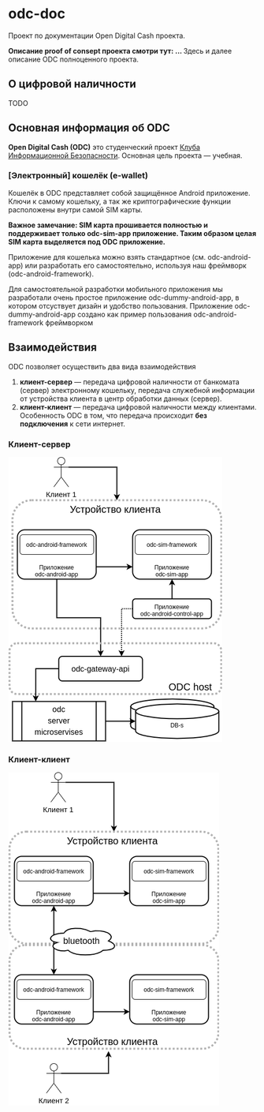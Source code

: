 # odc-doc



Проект по документации Open Digital Cash проекта. 

<b>Описание proof of consept проекта смотри тут: ... </b>
Здесь и далее описание ODC полноценного проекта.


## О цифровой наличности

TODO

## Основная информация об ODC

<b>Open Digital Cash (ODC)</b> 
это студенческий проект [Клуба Информационной Безопасности](https://t.me/kibinfo). 
Основная цель проекта — учебная. 


### [Электронный] кошелёк (e-wallet)

Кошелёк в ODC представляет собой защищённое Android приложение.
Ключи к самому кошельку, а так же криптографические функции
расположены внутри самой SIM карты. 

<b>Важное замечание: SIM карта прошивается полностью и поддерживает только odc-sim-app приложение. Таким образом целая SIM карта выделяется под ODC приложение. </b>

Приложение для кошелька можно взять стандартное 
(см. odc-android-app) или разработать его самостоятельно, 
используя наш фреймворк (odc-android-framework).

Для самостоятельной разработки мобильного приложения
мы разработали очень простое приложение odc-dummy-android-app, 
в котором отсуствует дизайн и удобство пользования. 
Приложение  odc-dummy-android-app создано как пример пользования 
odc-android-framework фреймворком

## Взаимодействия

ODC позволяет осуществить два вида взаимодействия
1. **клиент-сервер** — передача цифровой наличности от банкомата (сервер) электронному кошельку, передача служебной информации от устройства клиента 
в центр обработки данных (сервер).
1. **клиент-клиент** — передача цифровой наличности между клиентами. 
Особенность ODC в том, что передача происходит **без подключения** к сети интернет.


### Клиент-сервер
![Client-Server](/diagrams/C1-client-server.png)



### Клиент-клиент

![Client-Server](/diagrams/C1-client-client.png)


